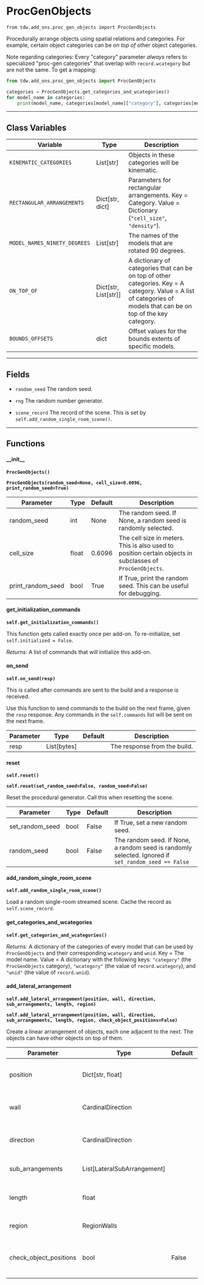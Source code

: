 # ProcGenObjects

`from tdw.add_ons.proc_gen_objects import ProcGenObjects`

Procedurally arrange objects using spatial relations and categories.
For example, certain object categories can be *on top of* other object categories.

Note regarding categories: Every "category" parameter *always* refers to specialized "proc-gen categories" that overlap with `record.wcategory` but are not the same. To get a mapping:

```python
from tdw.add_ons.proc_gen_objects import ProcGenObjects

categories = ProcGenObjects.get_categories_and_wcategories()
for model_name in categories:
    print(model_name, categories[model_name]["category"], categories[model_name]["wcategory"], categories[model_name]["wnid"])
```

***

## Class Variables

| Variable | Type | Description |
| --- | --- | --- |
| `KINEMATIC_CATEGORIES` | List[str] | Objects in these categories will be kinematic. |
| `RECTANGULAR_ARRANGEMENTS` | Dict[str, dict] | Parameters for rectangular arrangements. Key = Category. Value = Dictionary (`"cell_size"`, `"density"`). |
| `MODEL_NAMES_NINETY_DEGREES` | List[str] | The names of the models that are rotated 90 degrees. |
| `ON_TOP_OF` | Dict[str, List[str]] | A dictionary of categories that can be on top of other categories. Key = A category. Value = A list of categories of models that can be on top of the key category. |
| `BOUNDS_OFFSETS` | dict | Offset values for the bounds extents of specific models. |

***

## Fields

- `random_seed` The random seed.

- `rng` The random number generator.

- `scene_record` The record of the scene. This is set by `self.add_random_single_room_scene()`.

***

## Functions

#### \_\_init\_\_

**`ProcGenObjects()`**

**`ProcGenObjects(random_seed=None, cell_size=0.6096, print_random_seed=True)`**

| Parameter | Type | Default | Description |
| --- | --- | --- | --- |
| random_seed |  int  | None | The random seed. If None, a random seed is randomly selected. |
| cell_size |  float  | 0.6096 | The cell size in meters. This is also used to position certain objects in subclasses of `ProcGenObjects`. |
| print_random_seed |  bool  | True | If True, print the random seed. This can be useful for debugging. |

#### get_initialization_commands

**`self.get_initialization_commands()`**

This function gets called exactly once per add-on. To re-initialize, set `self.initialized = False`.

_Returns:_  A list of commands that will initialize this add-on.

#### on_send

**`self.on_send(resp)`**

This is called after commands are sent to the build and a response is received.

Use this function to send commands to the build on the next frame, given the `resp` response.
Any commands in the `self.commands` list will be sent on the next frame.

| Parameter | Type | Default | Description |
| --- | --- | --- | --- |
| resp |  List[bytes] |  | The response from the build. |

#### reset

**`self.reset()`**

**`self.reset(set_random_seed=False, random_seed=False)`**

Reset the procedural generator. Call this when resetting the scene.

| Parameter | Type | Default | Description |
| --- | --- | --- | --- |
| set_random_seed |  bool  | False | If True, set a new random seed. |
| random_seed |  bool  | False | The random seed. If None, a random seed is randomly selected. Ignored if `set_random_seed == False` |

#### add_random_single_room_scene

**`self.add_random_single_room_scene()`**

Load a random single-room streamed scene. Cache the record as `self.scene_record`.

#### get_categories_and_wcategories

**`self.get_categories_and_wcategories()`**

_Returns:_  A dictionary of the categories of every model that can be used by `ProcGenObjects` and their corresponding `wcategory` and `wnid`. Key = The model name. Value = A dictionary with the following keys: `"category"` (the `ProcGenObjects` category), `"wcategory"` (the value of `record.wcategory`), and `"wnid"` (the value of `record.wnid`).

#### add_lateral_arrangement

**`self.add_lateral_arrangement(position, wall, direction, sub_arrangements, length, region)`**

**`self.add_lateral_arrangement(position, wall, direction, sub_arrangements, length, region, check_object_positions=False)`**

Create a linear arrangement of objects, each one adjacent to the next.
The objects can have other objects on top of them.

| Parameter | Type | Default | Description |
| --- | --- | --- | --- |
| position |  Dict[str, float] |  | The start position of the lateral arrangement. |
| wall |  CardinalDirection |  | The wall that the lateral arrangement runs along. |
| direction |  CardinalDirection |  | The direction that the lateral arrangement runs towards. |
| sub_arrangements |  List[LateralSubArrangement] |  | The ordered list of sub-arrangements. |
| length |  float |  | The maximum length of the lateral arrangement. |
| region |  RegionWalls |  | [The `RegionWalls` data.](../scene_data/region_walls.md) |
| check_object_positions |  bool  | False | If True, try to avoid placing objects near existing objects. |

